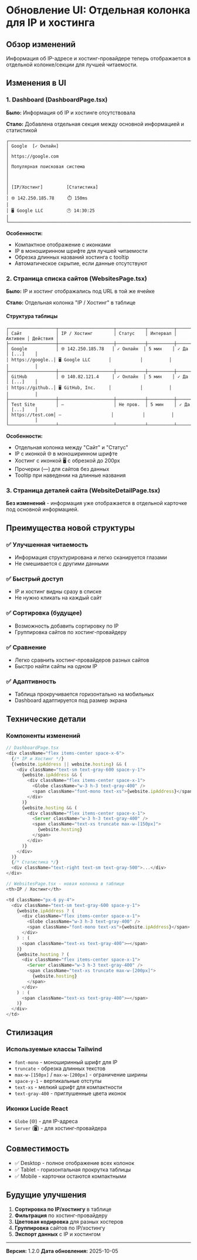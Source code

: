 # Обновление UI: Отдельная колонка для IP и хостинга

## Обзор изменений

Информация об IP-адресе и хостинг-провайдере теперь отображается в отдельной колонке/секции для лучшей читаемости.

## Изменения в UI

### 1. Dashboard (DashboardPage.tsx)

**Было:** Информация об IP и хостинге отсутствовала

**Стало:** Добавлена отдельная секция между основной информацией и статистикой

```
┌─────────────────────────────────────────────────────────────────────┐
│ Google  [✓ Онлайн]                                                  │
│ https://google.com                                                   │
│ Популярная поисковая система                                         │
│                                                                      │
│ [IP/Хостинг]         [Статистика]                                   │
│ 🌐 142.250.185.78     ⏱️ 150ms                                       │
│ 🖥️ Google LLC         🕐 14:30:25                                    │
└─────────────────────────────────────────────────────────────────────┘
```

**Особенности:**

- Компактное отображение с иконками
- IP в моноширинном шрифте для лучшей читаемости
- Обрезка длинных названий хостинга с tooltip
- Автоматическое скрытие, если данные отсутствуют

### 2. Страница списка сайтов (WebsitesPage.tsx)

**Было:** IP и хостинг отображались под URL в той же ячейке

**Стало:** Отдельная колонка "IP / Хостинг" в таблице

#### Структура таблицы

```
┌──────────────────┬─────────────────────┬───────────┬──────────┬─────────┬──────────┐
│ Сайт             │ IP / Хостинг        │ Статус    │ Интервал │ Активен │ Действия │
├──────────────────┼─────────────────────┼───────────┼──────────┼─────────┼──────────┤
│ Google           │ 🌐 142.250.185.78   │ ✓ Онлайн  │ 5 мин    │ ✓ Да    │ [...]    │
│ https://google..│ 🖥️ Google LLC       │           │          │         │          │
├──────────────────┼─────────────────────┼───────────┼──────────┼─────────┼──────────┤
│ GitHub           │ 🌐 140.82.121.4     │ ✓ Онлайн  │ 5 мин    │ ✓ Да    │ [...]    │
│ https://github..│ 🖥️ GitHub, Inc.     │           │          │         │          │
├──────────────────┼─────────────────────┼───────────┼──────────┼─────────┼──────────┤
│ Test Site        │ —                   │ Не пров.  │ 5 мин    │ ✓ Да    │ [...]    │
│ https://test.com│ —                   │           │          │         │          │
└──────────────────┴─────────────────────┴───────────┴──────────┴─────────┴──────────┘
```

**Особенности:**

- Отдельная колонка между "Сайт" и "Статус"
- IP с иконкой 🌐 в моноширинном шрифте
- Хостинг с иконкой 🖥️ с обрезкой до 200px
- Прочерки (—) для сайтов без данных
- Tooltip при наведении на длинные названия

### 3. Страница деталей сайта (WebsiteDetailPage.tsx)

**Без изменений** - информация уже отображается в отдельной карточке под основной информацией.

## Преимущества новой структуры

### ✅ Улучшенная читаемость

- Информация структурирована и легко сканируется глазами
- Не смешивается с другими данными

### ✅ Быстрый доступ

- IP и хостинг видны сразу в списке
- Не нужно кликать на каждый сайт

### ✅ Сортировка (будущее)

- Возможность добавить сортировку по IP
- Группировка сайтов по хостинг-провайдеру

### ✅ Сравнение

- Легко сравнить хостинг-провайдеров разных сайтов
- Быстро найти сайты на одном IP

### ✅ Адаптивность

- Таблица прокручивается горизонтально на мобильных
- Dashboard адаптируется под размер экрана

## Технические детали

### Компоненты изменений

```typescript
// DashboardPage.tsx
<div className="flex items-center space-x-6">
  {/* IP и Хостинг */}
  {(website.ipAddress || website.hosting) && (
    <div className="text-sm text-gray-600 space-y-1">
      {website.ipAddress && (
        <div className="flex items-center space-x-1">
          <Globe className="w-3 h-3 text-gray-400" />
          <span className="font-mono text-xs">{website.ipAddress}</span>
        </div>
      )}
      {website.hosting && (
        <div className="flex items-center space-x-1">
          <Server className="w-3 h-3 text-gray-400" />
          <span className="text-xs truncate max-w-[150px]">
            {website.hosting}
          </span>
        </div>
      )}
    </div>
  )}
  {/* Статистика */}
  <div className="text-right text-sm text-gray-500">...</div>
</div>
```

```typescript
// WebsitesPage.tsx - новая колонка в таблице
<th>IP / Хостинг</th>

<td className="px-6 py-4">
  <div className="text-sm text-gray-600 space-y-1">
    {website.ipAddress ? (
      <div className="flex items-center space-x-1">
        <Globe className="w-3 h-3 text-gray-400" />
        <span className="font-mono text-xs">{website.ipAddress}</span>
      </div>
    ) : (
      <span className="text-xs text-gray-400">—</span>
    )}
    {website.hosting ? (
      <div className="flex items-center space-x-1">
        <Server className="w-3 h-3 text-gray-400" />
        <span className="text-xs truncate max-w-[200px]">
          {website.hosting}
        </span>
      </div>
    ) : (
      <span className="text-xs text-gray-400">—</span>
    )}
  </div>
</td>
```

## Стилизация

### Используемые классы Tailwind

- `font-mono` - моноширинный шрифт для IP
- `truncate` - обрезка длинных текстов
- `max-w-[150px]` / `max-w-[200px]` - ограничение ширины
- `space-y-1` - вертикальные отступы
- `text-xs` - мелкий шрифт для компактности
- `text-gray-400` - приглушенные цвета иконок

### Иконки Lucide React

- `Globe` (🌐) - для IP-адреса
- `Server` (🖥️) - для хостинг-провайдера

## Совместимость

- ✅ Desktop - полное отображение всех колонок
- ✅ Tablet - горизонтальная прокрутка таблицы
- ✅ Mobile - карточки остаются компактными

## Будущие улучшения

1. **Сортировка по IP/хостингу** в таблице
2. **Фильтрация** по хостинг-провайдеру
3. **Цветовая кодировка** для разных хостеров
4. **Группировка** сайтов по IP/хостингу
5. **Экспорт данных** с IP и хостингом

---

**Версия:** 1.2.0
**Дата обновления:** 2025-10-05
